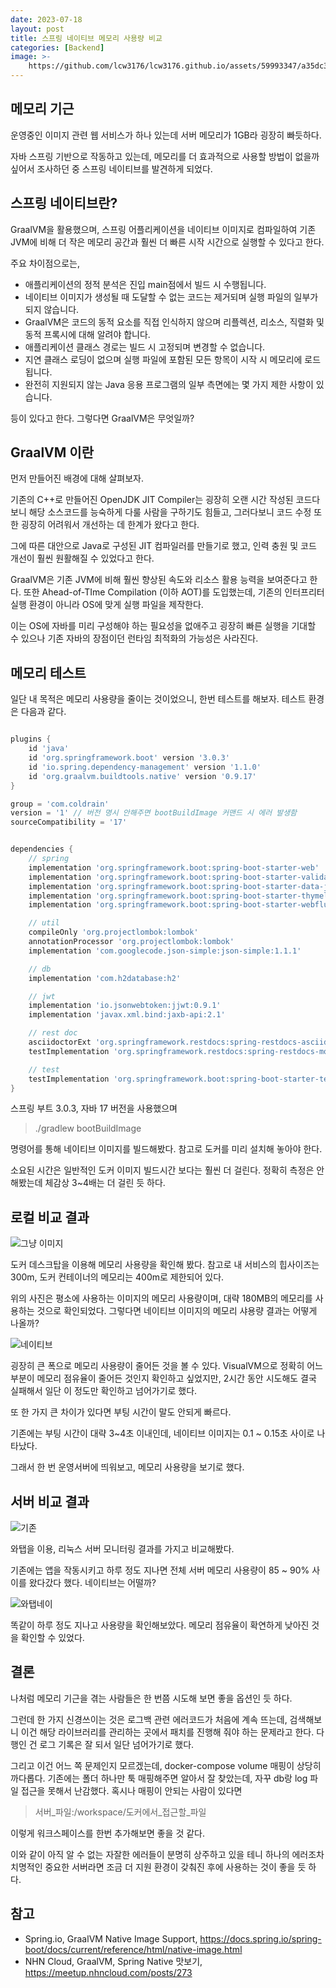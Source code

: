 ```yaml
---
date: 2023-07-18
layout: post
title: 스프링 네이티브 메모리 사용량 비교
categories: [Backend]
image: >-
    https://github.com/lcw3176/lcw3176.github.io/assets/59993347/a35dc38b-30d7-43ee-b8df-6e486ac22634
---
```


## 메모리 기근
운영중인 이미지 관련 웹 서비스가 하나 있는데 서버 메모리가 1GB라 굉장히 빠듯하다.

자바 스프링 기반으로 작동하고 있는데, 메모리를 더 효과적으로 사용할 방법이 없을까 싶어서 조사하던 중 스프링 네이티브를 발견하게 되었다.

## 스프링 네이티브란?

GraalVM을 활용했으며, 스프링 어플리케이션을 네이티브 이미지로 컴파일하여 
기존 JVM에 비해 더 작은 메모리 공간과 훨씬 더 빠른 시작 시간으로 실행할 수 있다고 한다.

주요 차이점으로는,

- 애플리케이션의 정적 분석은 진입 main점에서 빌드 시 수행됩니다.
- 네이티브 이미지가 생성될 때 도달할 수 없는 코드는 제거되며 실행 파일의 일부가 되지 않습니다.
- GraalVM은 코드의 동적 요소를 직접 인식하지 않으며 리플렉션, 리소스, 직렬화 및 동적 프록시에 대해 알려야 합니다.
- 애플리케이션 클래스 경로는 빌드 시 고정되며 변경할 수 없습니다.
- 지연 클래스 로딩이 없으며 실행 파일에 포함된 모든 항목이 시작 시 메모리에 로드됩니다.
- 완전히 지원되지 않는 Java 응용 프로그램의 일부 측면에는 몇 가지 제한 사항이 있습니다.

등이 있다고 한다. 그렇다면 GraalVM은 무엇일까?

## GraalVM 이란

먼저 만들어진 배경에 대해 살펴보자.

기존의 C++로 만들어진 OpenJDK JIT Compiler는 굉장히 오랜 시간 작성된 코드다 보니 해당 소스코드를 능숙하게 다룰 사람을 구하기도 힘들고, 
그러다보니 코드 수정 또한 굉장히 어려워서 개선하는 데 한계가 왔다고 한다.

그에 따른 대안으로 Java로 구성된 JIT 컴파일러를 만들기로 했고, 
인력 충원 및 코드 개선이 훨씬 원활해질 수 있었다고 한다.

GraalVM은 기존 JVM에 비해 훨씬 향상된 속도와 리소스 활용 능력을 보여준다고 한다.
또한 Ahead-of-TIme Compilation (이하 AOT)를 도입했는데,
기존의 인터프리터 실행 환경이 아니라 OS에 맞게 실행 파일을 제작한다.

이는 OS에 자바를 미리 구성해야 하는 필요성을 없애주고 굉장히 빠른 실행을 기대할 수 있으나
기존 자바의 장점이던 런타임 최적화의 가능성은 사라진다.

## 메모리 테스트

일단 내 목적은 메모리 사용량을 줄이는 것이었으니, 한번 테스트를 해보자.
테스트 환경은 다음과 같다.

```gradle

plugins {
    id 'java'
    id 'org.springframework.boot' version '3.0.3'
    id 'io.spring.dependency-management' version '1.1.0'
    id 'org.graalvm.buildtools.native' version '0.9.17'
}

group = 'com.coldrain'
version = '1' // 버전 명시 안해주면 bootBuildImage 커맨드 시 에러 발생함
sourceCompatibility = '17'


dependencies {
    // spring
    implementation 'org.springframework.boot:spring-boot-starter-web'
    implementation 'org.springframework.boot:spring-boot-starter-validation'
    implementation 'org.springframework.boot:spring-boot-starter-data-jpa'
    implementation 'org.springframework.boot:spring-boot-starter-thymeleaf'
    implementation 'org.springframework.boot:spring-boot-starter-webflux'

    // util
    compileOnly 'org.projectlombok:lombok'
    annotationProcessor 'org.projectlombok:lombok'
    implementation 'com.googlecode.json-simple:json-simple:1.1.1'

    // db
    implementation 'com.h2database:h2'

    // jwt
    implementation 'io.jsonwebtoken:jjwt:0.9.1'
    implementation 'javax.xml.bind:jaxb-api:2.1'

    // rest doc
    asciidoctorExt 'org.springframework.restdocs:spring-restdocs-asciidoctor'
    testImplementation 'org.springframework.restdocs:spring-restdocs-mockmvc'

    // test
    testImplementation 'org.springframework.boot:spring-boot-starter-test'
}

```
스프링 부트 3.0.3, 자바 17 버전을 사용했으며 
> ./gradlew bootBuildImage 

명령어를 통해 네이티브 이미지를 빌드해봤다.
참고로 도커를 미리 설치해 놓아야 한다.

소요된 시간은 일반적인 도커 이미지 빌드시간 보다는 훨씬 더 걸린다.
정확히 측정은 안해봤는데 체감상 3~4배는 더 걸린 듯 하다.

## 로컬 비교 결과

![그냥 이미지](https://github.com/lcw3176/lcw3176.github.io/assets/59993347/d904be82-deb4-49b2-b2cf-cce5c697fe45)

도커 데스크탑을 이용해 메모리 사용량을 확인해 봤다. 참고로 내 서비스의 힙사이즈는 300m, 도커 컨테이너의 메모리는 400m로 제한되어 있다.

위의 사진은 평소에 사용하는 이미지의 메모리 사용량이며, 대략 180MB의 메모리를 사용하는 것으로 확인되었다.
그렇다면 네이티브 이미지의 메모리 샤용량 결과는 어떻게 나올까?


![네이티브](https://github.com/lcw3176/lcw3176.github.io/assets/59993347/8cb928f4-45fd-4922-a419-ae088341d1bc)

굉장히 큰 폭으로 메모리 사용량이 줄어든 것을 볼 수 있다.
VisualVM으로 정확히 어느 부분이 메모리 점유율이 줄어든 것인지 확인하고 싶었지만, 
2시간 동안 시도해도 결국 실패해서 일단 이 정도만 확인하고 넘어가기로 했다.

또 한 가지 큰 차이가 있다면 부팅 시간이 말도 안되게 빠르다.

기존에는 부팅 시간이 대략 3~4초 이내인데, 네이티브 이미지는 0.1 ~ 0.15초 사이로 나타났다.

그래서 한 번 운영서버에 띄워보고, 메모리 사용량을 보기로 했다.

## 서버 비교 결과

![기존](https://github.com/lcw3176/lcw3176.github.io/assets/59993347/3a772901-9eac-4a16-ac1f-a10f7dd411cf)

와탭을 이용, 리눅스 서버 모니터링 결과를 가지고 비교해봤다.

기존에는 앱을 작동시키고 하루 정도 지나면 전체 서버 메모리 사용량이 85 ~ 90% 사이를 왔다갔다 했다.
네이티브는 어떨까?

![와탭네이](https://github.com/lcw3176/lcw3176.github.io/assets/59993347/3c823568-5358-4b41-9451-9f36d3d7a7e8)

똑같이 하루 정도 지나고 사용량을 확인해보았다. 메모리 점유율이 확연하게 낮아진 것을 확인할 수 있었다.


## 결론

나처럼 메모리 기근을 겪는 사람들은 한 번쯤 시도해 보면 좋을 옵션인 듯 하다.

그런데 한 가지 신경쓰이는 것은 로그백 관련 에러코드가 처음에 계속 뜨는데, 
검색해보니 이건 해당 라이브러리를 관리하는 곳에서 패치를 진행해 줘야 하는 문제라고 한다.
다행인 건 로그 기록은 잘 되서 일단 넘어가기로 했다.

그리고 이건 어느 쪽 문제인지 모르겠는데, docker-compose volume 매핑이 상당히 까다롭다.
기존에는 폴더 하나만 툭 매핑해주면 알아서 잘 찾았는데, 자꾸 db랑 log 파일 접근을 못해서 난감했다.
혹시나 매핑이 안되는 사람이 있다면 

> 서버_파일:/workspace/도커에서_접근할_파일 

이렇게 워크스페이스를 한번 추가해보면 좋을 것 같다.

이와 같이 아직 알 수 없는 자잘한 에러들이 분명히 상주하고 있을 테니 
하나의 에러조차 치명적인 중요한 서버라면 조금 더 지원 환경이 갖춰진 후에 사용하는 것이 좋을 듯 하다.

## 참고
- Spring.io, GraalVM Native Image Support, https://docs.spring.io/spring-boot/docs/current/reference/html/native-image.html
- NHN Cloud, GraalVM, Spring Native 맛보기, https://meetup.nhncloud.com/posts/273
